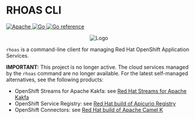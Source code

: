 # RHOAS CLI
  <a href="https://apache.org/licenses/" target="_blank"> 
   <img alt="Apache" src="https://img.shields.io/badge/license-Apache--2.0-blue.svg">
  </a>   
  <a href="https://go.dev" target="_blank">
    <img alt="Go" src="https://img.shields.io/github/go-mod/go-version/redhat-developer/app-services-cli">
  </a>    
  <a href="https://goreportcard.com" target="_blank">
    <img alt="Go reference" src="https://pkg.go.dev/badge/github.com/redhat-developer/app-services-cli?utm_source=godoc">
  </a> 

<p align="center">
  <img alt="Logo" src="https://user-images.githubusercontent.com/11743717/127519981-97c76ae4-f17b-4ac8-8b4d-365bfa4a6374.png">
</p>

`rhoas` is a command-line client for managing Red Hat OpenShift Application Services.

**IMPORTANT:** This project is no longer active. The cloud services managed by the `rhoas` command are no longer available. For the latest self-managed alternatives, see the following products:

* OpenShift Streams for Apache Kakfa: see [Red Hat Streams for Apache Kakfa](https://docs.redhat.com/en/documentation/red_hat_streams_for_apache_kafka/)
* OpenShift Service Registry: see [Red Hat build of Apicurio Registry](https://access.redhat.com/documentation/en-us/red_hat_build_of_apicurio_registry)
* OpenShift Connectors: see [Red Hat build of Apache Camel K](https://access.redhat.com/documentation/en-us/red_hat_build_of_apache_camel_k)
